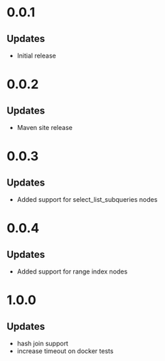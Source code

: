 # 0.0.1

## Updates

* Initial release

# 0.0.2

## Updates

* Maven site release

# 0.0.3

## Updates

* Added support for select_list_subqueries nodes

# 0.0.4

## Updates

* Added support for range index nodes

# 1.0.0

## Updates

* hash join support
* increase timeout on docker tests
